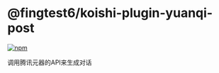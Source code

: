 # @fingtest6/koishi-plugin-yuanqi-post

[![npm](https://img.shields.io/npm/v/@fingtest6/koishi-plugin-yuanqi-post?style=flat-square)](https://www.npmjs.com/package/@fingtest6/koishi-plugin-yuanqi-post)

调用腾讯元器的API来生成对话
